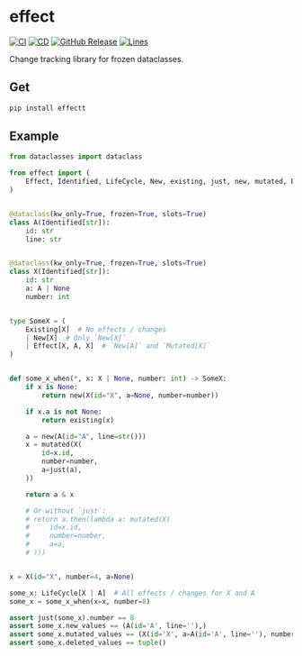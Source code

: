 # effect
[![CI](https://github.com/emptybutton/effect/actions/workflows/ci.yml/badge.svg)](https://github.com/emptybutton/effect/actions?query=workflow%3ACI)
[![CD](https://github.com/emptybutton/effect/actions/workflows/cd.yaml/badge.svg)](https://github.com/emptybutton/effect/actions/workflows/cd.yaml)
[![GitHub Release](https://img.shields.io/github/v/release/emptybutton/effect?style=flat&logo=github&labelColor=%23282e33&color=%237c73ff)](https://github.com/emptybutton/effect/releases)
[![Lines](https://img.shields.io/endpoint?url=https%3A%2F%2Fghloc.vercel.app%2Fapi%2Femptybutton%2Feffect%2Fbadge%3Ffilter%3D.py&logo=python&label=lines&color=blue)](https://github.com/search?q=repo%3Aemptybutton%2effect+language%3APython+&type=code)

Change tracking library for frozen dataclasses.

## Get
```bash
pip install effectt
```

## Example
```py
from dataclasses import dataclass

from effect import (
    Effect, Identified, LifeCycle, New, existing, just, new, mutated, Existing
)


@dataclass(kw_only=True, frozen=True, slots=True)
class A(Identified[str]):
    id: str
    line: str


@dataclass(kw_only=True, frozen=True, slots=True)
class X(Identified[str]):
    id: str
    a: A | None
    number: int


type SomeX = (
    Existing[X]  # No effects / changes
    | New[X]  # Only `New[X]`
    | Effect[X, A, X]  # `New[A]` and `Mutated[X]`
)


def some_x_when(*, x: X | None, number: int) -> SomeX:
    if x is None:
        return new(X(id="X", a=None, number=number))

    if x.a is not None:
        return existing(x)

    a = new(A(id="A", line=str()))
    x = mutated(X(
        id=x.id,
        number=number,
        a=just(a),
    ))

    return a & x

    # Or without `just`:
    # return a.then(lambda a: mutated(X(
    #     id=x.id,
    #     number=number,
    #     a=a,
    # )))


x = X(id="X", number=4, a=None)

some_x: LifeCycle[X | A]  # All effects / changes for X and A
some_x = some_x_when(x=x, number=8)

assert just(some_x).number == 8
assert some_x.new_values == (A(id='A', line=''),)
assert some_x.mutated_values == (X(id='X', a=A(id='A', line=''), number=4),)
assert some_x.deleted_values == tuple()
```
